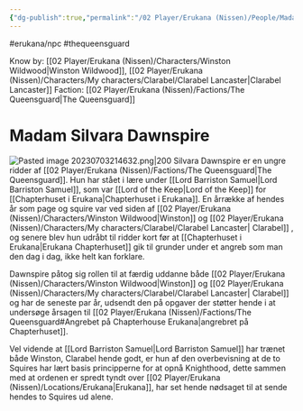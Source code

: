 ```yaml
---
{"dg-publish":true,"permalink":"/02 Player/Erukana (Nissen)/People/Madam Silvara Dawnspire/"}
---
```


#erukana/npc  #thequeensguard 

Know by: [[02 Player/Erukana (Nissen)/Characters/Winston Wildwood\|Winston Wildwood]], [[02 Player/Erukana (Nissen)/Characters/My characters/Clarabel/Clarabel Lancaster\|Clarabel Lancaster]]
Faction: [[02 Player/Erukana (Nissen)/Factions/The Queensguard\|The Queensguard]]

# Madam Silvara Dawnspire 
![Pasted image 20230703214632.png|200](/img/user/10%20Attachments/Pasted%20image%2020230703214632.png)
Silvara Dawnspire er en ungre ridder af [[02 Player/Erukana (Nissen)/Factions/The Queensguard\|The Queensguard]]. Hun har stået i lære under [[Lord Barriston Samuel\|Lord Barriston Samuel]], som var [[Lord of the Keep\|Lord of the Keep]] for [[Chapterhuset i Erukana\|Chapterhuset i Erukana]]. En årrække af hendes år som page og squire var ved siden af [[02 Player/Erukana (Nissen)/Characters/Winston Wildwood\|Winston]] og [[02 Player/Erukana (Nissen)/Characters/My characters/Clarabel/Clarabel Lancaster\| Clarabel]] , og senere blev hun udråbt til ridder kort før at [[Chapterhuset i Erukana\|Erukana Chapterhuset]] gik til grunder under et angreb som man den dag i dag, ikke helt kan forklare. 

Dawnspire påtog sig rollen til at færdig uddanne både [[02 Player/Erukana (Nissen)/Characters/Winston Wildwood\|Winston]] og [[02 Player/Erukana (Nissen)/Characters/My characters/Clarabel/Clarabel Lancaster\| Clarabel]] og har de seneste par år, udsendt den på opgaver der støtter hende i at undersøge årsagen til [[02 Player/Erukana (Nissen)/Factions/The Queensguard#Angrebet på Chapterhouse Erukana\|angrebret på Chapterhuset]]. 

Vel vidende at [[Lord Barriston Samuel\|Lord Barriston Samuel]] har trænet både Winston, Clarabel hende godt, er hun af den overbevisning at de to Squires har lært basis principperne for at opnå Knighthood, dette sammen med at ordenen er spredt tyndt over [[02 Player/Erukana (Nissen)/Locations/Erukana\|Erukana]], har set hende nødsaget til at sende hendes to Squires ud alene.
